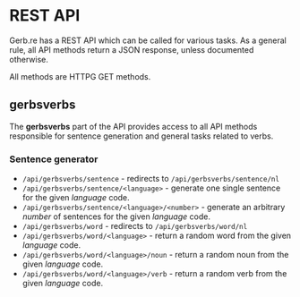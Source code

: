 # REST API

Gerb.re has a REST API which can be called for various tasks. As a general rule, all API methods return a JSON response, unless documented otherwise.

All methods are HTTPG GET methods.

## gerbsverbs

The **gerbsverbs** part of the API provides access to all API methods responsible for sentence generation and general tasks related to verbs.

### Sentence generator

* `/api/gerbsverbs/sentence` - redirects to `/api/gerbsverbs/sentence/nl`
* `/api/gerbsverbs/sentence/<language>` - generate one single sentence for the given *language* code.
* `/api/gerbsverbs/sentence/<language>/<number>` - generate an arbitrary *number* of sentences for the given *language* code.
* `/api/gerbsverbs/word` - redirects to `/api/gerbsverbs/word/nl`
* `/api/gerbsverbs/word/<language>` - return a random word from the given *language* code.
* `/api/gerbsverbs/word/<language>/noun` - return a random noun from the given *language* code.
* `/api/gerbsverbs/word/<language>/verb` - return a random verb from the given *language* code.